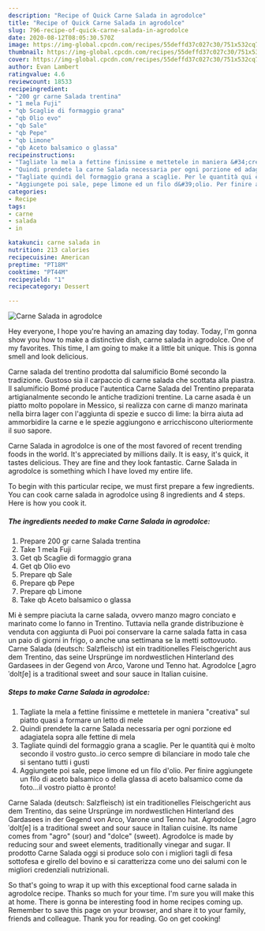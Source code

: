 ```yaml
---
description: "Recipe of Quick Carne Salada in agrodolce"
title: "Recipe of Quick Carne Salada in agrodolce"
slug: 796-recipe-of-quick-carne-salada-in-agrodolce
date: 2020-08-12T08:05:30.570Z
image: https://img-global.cpcdn.com/recipes/55deffd37c027c30/751x532cq70/carne-salada-in-agrodolce-recipe-main-photo.jpg
thumbnail: https://img-global.cpcdn.com/recipes/55deffd37c027c30/751x532cq70/carne-salada-in-agrodolce-recipe-main-photo.jpg
cover: https://img-global.cpcdn.com/recipes/55deffd37c027c30/751x532cq70/carne-salada-in-agrodolce-recipe-main-photo.jpg
author: Evan Lambert
ratingvalue: 4.6
reviewcount: 18533
recipeingredient:
- "200 gr carne Salada trentina"
- "1 mela Fuji"
- "qb Scaglie di formaggio grana"
- "qb Olio evo"
- "qb Sale"
- "qb Pepe"
- "qb Limone"
- "qb Aceto balsamico o glassa"
recipeinstructions:
- "Tagliate la mela a fettine finissime e mettetele in maniera &#34;creativa&#34; sul piatto quasi a formare un letto di mele"
- "Quindi prendete la carne Salada necessaria per ogni porzione ed adagiatela sopra alle fettine di mela"
- "Tagliate quindi del formaggio grana a scaglie. Per le quantità qui è molto secondo il vostro gusto..io cerco sempre di bilanciare in modo tale che si sentano tutti i gusti"
- "Aggiungete poi sale, pepe limone ed un filo d&#39;olio. Per finire aggiungete un filo di aceto balsamico o della glassa di aceto balsamico come da foto...il vostro piatto è pronto!"
categories:
- Recipe
tags:
- carne
- salada
- in

katakunci: carne salada in 
nutrition: 213 calories
recipecuisine: American
preptime: "PT18M"
cooktime: "PT44M"
recipeyield: "1"
recipecategory: Dessert

---
```



![Carne Salada in agrodolce](https://img-global.cpcdn.com/recipes/55deffd37c027c30/751x532cq70/carne-salada-in-agrodolce-recipe-main-photo.jpg)

Hey everyone, I hope you're having an amazing day today. Today, I'm gonna show you how to make a distinctive dish, carne salada in agrodolce. One of my favorites. This time, I am going to make it a little bit unique. This is gonna smell and look delicious.

Carne salada del trentino prodotta dal salumificio Bomé secondo la tradizione. Gustoso sia il carpaccio di carne salada che scottata alla piastra. Il salumificio Bomé produce l&#39;autentica Carne Salada del Trentino preparata artigianalmente secondo le antiche tradizioni trentine. La carne asada è un piatto molto popolare in Messico, si realizza con carne di manzo marinata nella birra lager con l&#39;aggiunta di spezie e succo di lime: la birra aiuta ad ammorbidire la carne e le spezie aggiungono e arricchiscono ulteriormente il suo sapore.

Carne Salada in agrodolce is one of the most favored of recent trending foods in the world. It's appreciated by millions daily. It is easy, it's quick, it tastes delicious. They are fine and they look fantastic. Carne Salada in agrodolce is something which I have loved my entire life.


To begin with this particular recipe, we must first prepare a few ingredients. You can cook carne salada in agrodolce using 8 ingredients and 4 steps. Here is how you cook it.

<!--inarticleads1-->

##### The ingredients needed to make Carne Salada in agrodolce:

1. Prepare 200 gr carne Salada trentina
1. Take 1 mela Fuji
1. Get qb Scaglie di formaggio grana
1. Get qb Olio evo
1. Prepare qb Sale
1. Prepare qb Pepe
1. Prepare qb Limone
1. Take qb Aceto balsamico o glassa


Mi è sempre piaciuta la carne salada, ovvero manzo magro conciato e marinato come lo fanno in Trentino. Tuttavia nella grande distribuzione è venduta con aggiunta di Puoi poi conservare la carne salada fatta in casa un paio di giorni in frigo, o anche una settimana se la metti sottovuoto. Carne Salada (deutsch: Salzfleisch) ist ein traditionelles Fleischgericht aus dem Trentino, das seine Ursprünge im nordwestlichen Hinterland des Gardasees in der Gegend von Arco, Varone und Tenno hat. Agrodolce [ˌaɡroˈdoltʃe] is a traditional sweet and sour sauce in Italian cuisine. 

<!--inarticleads2-->

##### Steps to make Carne Salada in agrodolce:

1. Tagliate la mela a fettine finissime e mettetele in maniera &#34;creativa&#34; sul piatto quasi a formare un letto di mele
1. Quindi prendete la carne Salada necessaria per ogni porzione ed adagiatela sopra alle fettine di mela
1. Tagliate quindi del formaggio grana a scaglie. Per le quantità qui è molto secondo il vostro gusto..io cerco sempre di bilanciare in modo tale che si sentano tutti i gusti
1. Aggiungete poi sale, pepe limone ed un filo d&#39;olio. Per finire aggiungete un filo di aceto balsamico o della glassa di aceto balsamico come da foto...il vostro piatto è pronto!


Carne Salada (deutsch: Salzfleisch) ist ein traditionelles Fleischgericht aus dem Trentino, das seine Ursprünge im nordwestlichen Hinterland des Gardasees in der Gegend von Arco, Varone und Tenno hat. Agrodolce [ˌaɡroˈdoltʃe] is a traditional sweet and sour sauce in Italian cuisine. Its name comes from &#34;agro&#34; (sour) and &#34;dolce&#34; (sweet). Agrodolce is made by reducing sour and sweet elements, traditionally vinegar and sugar. Il prodotto Carne Salada oggi si produce solo con i migliori tagli di fesa sottofesa e girello del bovino e si caratterizza come uno dei salumi con le migliori credenziali nutrizionali. 

So that's going to wrap it up with this exceptional food carne salada in agrodolce recipe. Thanks so much for your time. I'm sure you will make this at home. There is gonna be interesting food in home recipes coming up. Remember to save this page on your browser, and share it to your family, friends and colleague. Thank you for reading. Go on get cooking!
